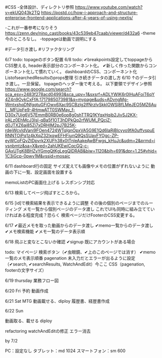 #CSS
-全体設計、ディレクトリ参照
https://www.youtube.com/watch?v=ekUQ043k2TQ
https://postd.cc/how-i-approach-and-structure-enterprise-frontend-applications-after-4-years-of-using-nextjs/

-これが一番参考になりそう
https://zenn.dev/nino_cast/books/43c539eb47caab/viewer/d432a6
-theme今のところなし。
-toppageは動画で説明にする

#データ引き渡し
#リファクタリング

6/7 todo: topageのボタン配置
6/8 todo: 
✔breakpoints設定してtoppageからCSS整える, header表示部分のコンポーネント化。
✔新しく作った関数からコンポーネント化して慣れていく。
dashboardのCSS、コンポーネント化
ListofsearchedResultsのprops整理
引き続きデータの渡し方
6/10
↑のデータ引き渡し。一旦保留。
topageのヘッダー後で考える。
以下要領でデザイン参照
https://www.google.com/search?sca_esv=2483f278acd04993&sca_upv=1&sxsrf=ADLYWIK6r0lHuAFoiT6qY4Z4n9OvkCxFfA:1717985073981&q=mypage&uds=ADvngMg-WmtxshqDNfgqtuGFiOwx6Xac9SCBzlg2lfNrzlvSkklOWSl8fLMeJEO5MZ6Aul__MFUpFe9-4HmwATT0SWMay_f-D30x7Ujg6V57EmmB0RB0e6op8g0shTTRQ1KYqxHqib2JivSJ2KX-irALz0EhMcJ3IsI-qBa5f1OT3hDPkQq2rfWUM_PQcjZ-d0JTXZ6ai85Zi7xDRHlM2pJ7B25K-rdejWcvIdVani9FOen4724WTqlgnOpxVA5G9E1Qd6laRjBlcyyo9fA0uffvspuERNNTOiPq1z4kXqZ32lxqwEFHFiunQ9QsSUavFYOgc-ZP-eyWCoFQvZtDpvrk2XUFh38x0tTnleAakeAwBFwgs_kHuJc&udm=2&prmd=ivsnbmtz&sa=X&ved=2ahUKEwiCqcGQ-c-GAxUTgK8BHZvYGmgQtKgLegQIDRAB&biw=1120&bih=691&dpr=1.25#vhid=1C3iGcp-0pwv1M&vssid=mosaic

6/11
dashboard行の固定
サイズ変えても画像やメモの位置がずれないように
動画の下に一覧、設定画面を設置する

memoListのPC画面仕上げる
レスポンシブ対応

6/13
検索してページ飛ばすところから。

6/15
[id]で検索結果を表示できるように調整
その後の個別のページまでのルーティング
メモ一覧から個別ページのデータ渡し
これでUIも同時に組み立てていければある程度完成？恐らく
検索ページだけFooterのCSS変更する。

6/17
✔最近メモを取った動画からのデータ渡し
✔memo一覧からのデータ渡し
✔メモ検索機能
✔メモ一覧のデータ表示順

6/18
飛ぶと変なとこないか確認
    ✔signup 既にアカウントがある場合

todo: 
マイページ
検索ボタン（✔虫眼鏡、✔上のこのページでは消す）
✔memo一覧のメモ表示順番
pagenation
未入力だとエラーが出るように設定
（✔search, ✔searchResults, WatchAndEdit）今ここ
CSS（pagenation, footerの文字サイズ）

6/19 thursday
業務フロー図

6/20 Fri
予約
動画作成

6/21 Sat
MTG
動画載せる、diploy
履歴書、経歴書作成

6/22 Sun


動画取る、載せる
diploy

refactoring
watchAndEditの修正
エラー消去


by 7/2



PC：設定なし
タブレット：md 1024
スマートフォン：sm 600